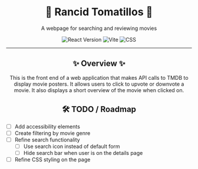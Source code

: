 <h1 align="center">🔐 Rancid Tomatillos 🔐</h1>
<p align="center">
   A webpage for searching and reviewing movies
</p>

<p align="center">
  <img src="https://img.shields.io/badge/React-61DAFB?style=for-the-badge&logo=react&logoColor=white" alt="React Version">
  <img src="https://img.shields.io/badge/Vite-646CFF?style=for-the-badge&logo=vite&logoColor=white" alt="Vite">
  <img src="https://img.shields.io/badge/CSS-264de4?style=for-the-badge&logo=css3&logoColor=white" alt="CSS">
</p>

---

<h2 align="center">✨ Overview ✨</h2>

<p align="center">This is the front end of a web application that makes API calls to TMDB to display movie posters. It allows users to click to upvote or downvote a movie. It also displays a short overview of the movie when clicked on.
</p>

<h2 align="center"> 🛠️ TODO / Roadmap</h2>
  
- [ ] Add accessibility elements
- [ ] Create filtering by movie genre
- [ ] Refine search functionality
   - [ ] Use search icon instead of default form
   - [ ] Hide search bar when user is on the details page
- [ ] Refine CSS styling on the page
